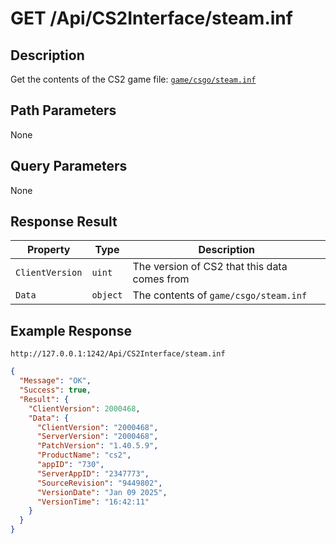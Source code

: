 # GET /Api/CS2Interface/steam.inf

## Description

Get the contents of the CS2 game file: [`game/csgo/steam.inf`](https://raw.githubusercontent.com/SteamDatabase/GameTracking-CS2/master/game/csgo/steam.inf)

## Path Parameters

None

## Query Parameters

None

## Response Result

Property | Type | Description
--- | --- | ---
`ClientVersion` | `uint` | The version of CS2 that this data comes from
`Data` | `object` | The contents of `game/csgo/steam.inf`

## Example Response

```
http://127.0.0.1:1242/Api/CS2Interface/steam.inf
```

```json
{
  "Message": "OK",
  "Success": true,
  "Result": {
    "ClientVersion": 2000468,
    "Data": {
      "ClientVersion": "2000468",
      "ServerVersion": "2000468",
      "PatchVersion": "1.40.5.9",
      "ProductName": "cs2",
      "appID": "730",
      "ServerAppID": "2347773",
      "SourceRevision": "9449802",
      "VersionDate": "Jan 09 2025",
      "VersionTime": "16:42:11"
    }
  }
}
```
